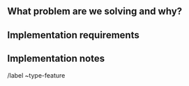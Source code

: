 ## What problem are we solving and why?


## Implementation requirements


## Implementation notes



/label ~type-feature
